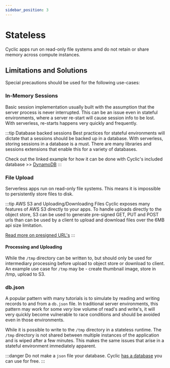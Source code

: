 ```yaml
---
sidebar_position: 3
---
```


# Stateless
Cyclic apps run on read-only file systems amd do not retain or share memory across compute instances.

## Limitations and Solutions 

Special precautions should be used for the following use-cases:

### In-Memory Sessions
Basic session implementation usually built with the assumption that the server process is never interrupted. This can be an issue even in stateful environments, where a server re-start will cause session info to be lost. With serverless, re-starts happens very quickly and frequently.

:::tip Database backed sessions
Best practices for stateful environments will dictate that a sessions should be backed up in a database. With serverless, storing sessions in a database is a must. There are many libraries and sessions extensions that enable this for a variety of databases.

Check out the linked example for how it can be done with Cyclic's included database >> [DynamoDB](https://github.com/seekayel/starter-user-app/blob/8955eeeab73a37b3a4f0f813f13f2322ca16bb14/src/index.js#L39)
:::

### File Upload
Serverless apps run on read-only file systems. This means it is impossible to persistently store files to disk. 

:::tip AWS S3 and Uploading/Downloading Files 
Cyclic exposes many features of AWS S3 directly to your apps. To handle uploads directly to the object store, S3 can be used to generate pre-signed GET, PUT and POST urls than can be used by a client to upload and download files over the 6MB api size limitation. 

[Read more on presigned URL's](https://aws.amazon.com/blogs/developer/generate-presigned-url-modular-aws-sdk-javascript/)
:::
#### Processing and Uploading 
While the `/tmp` directory can be written to, but should only be used for intermediary processing before upload to object store or download to client. An example use case for `/tmp` may be - create thumbnail image, store in /tmp, upload to S3.

### db.json
A popular pattern with many tutorials is to simulate by reading and writing records to and from a `db.json` file. In traditional server environments, this pattern may work for some *very* low volume of read's and write's, it will very quickly become vulnerable to race conditions and should be avoided even in those environments.

While it is possible to write to the `/tmp` directory in a stateless runtime. The `/tmp` directory is not shared between multiple instances of the application and is wiped after a few minutes. This makes the same issues that arise in a stateful environment immediately apparent. 

:::danger
Do not make a `json` file your database. Cyclic [has a database](concepts/database) you can use for free. 
:::